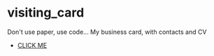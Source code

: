 # visiting_card

Don't use paper, use code... My business card, with contacts and CV

- [CLICK ME](https://Vadym-Prydatok.github.io/visiting_card/)
